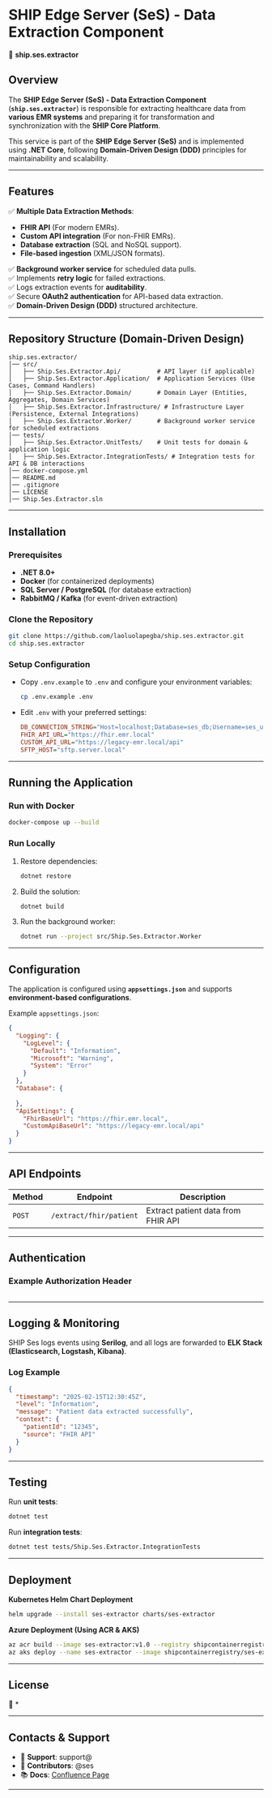 # SHIP Edge Server (SeS) - Data Extraction Component
🚀 **ship.ses.extractor**  

## Overview
The **SHIP Edge Server (SeS) - Data Extraction Component** (**`ship.ses.extractor`**) is responsible for extracting healthcare data from **various EMR systems** and preparing it for transformation and synchronization with the **SHIP Core Platform**.

This service is part of the **SHIP Edge Server (SeS)** and is implemented using **.NET Core**, following **Domain-Driven Design (DDD)** principles for maintainability and scalability.

---

## Features
✅ **Multiple Data Extraction Methods**:
- **FHIR API** (For modern EMRs).
- **Custom API integration** (For non-FHIR EMRs).
- **Database extraction** (SQL and NoSQL support).
- **File-based ingestion** (XML/JSON formats).

✅ **Background worker service** for scheduled data pulls.  
✅ Implements **retry logic** for failed extractions.  
✅ Logs extraction events for **auditability**.  
✅ Secure **OAuth2 authentication** for API-based data extraction.  
✅ **Domain-Driven Design (DDD)** structured architecture.  

---

## Repository Structure (Domain-Driven Design)
```
ship.ses.extractor/
│── src/
│   ├── Ship.Ses.Extractor.Api/          # API layer (if applicable)
│   ├── Ship.Ses.Extractor.Application/  # Application Services (Use Cases, Command Handlers)
│   ├── Ship.Ses.Extractor.Domain/       # Domain Layer (Entities, Aggregates, Domain Services)
│   ├── Ship.Ses.Extractor.Infrastructure/ # Infrastructure Layer (Persistence, External Integrations)
│   ├── Ship.Ses.Extractor.Worker/       # Background worker service for scheduled extractions
│── tests/
│   ├── Ship.Ses.Extractor.UnitTests/    # Unit tests for domain & application logic
│   ├── Ship.Ses.Extractor.IntegrationTests/ # Integration tests for API & DB interactions
│── docker-compose.yml
│── README.md
│── .gitignore
│── LICENSE
│── Ship.Ses.Extractor.sln
```

---

## Installation
### **Prerequisites**
- **.NET 8.0+**
- **Docker** (for containerized deployments)
- **SQL Server / PostgreSQL** (for database extraction)
- **RabbitMQ / Kafka** (for event-driven extraction)

### **Clone the Repository**
```sh
git clone https://github.com/laoluolapegba/ship.ses.extractor.git
cd ship.ses.extractor
```

### **Setup Configuration**
- Copy `.env.example` to `.env` and configure your environment variables:
  ```sh
  cp .env.example .env
  ```

- Edit `.env` with your preferred settings:
  ```ini
  DB_CONNECTION_STRING="Host=localhost;Database=ses_db;Username=ses_user;Password=your_password"
  FHIR_API_URL="https://fhir.emr.local"
  CUSTOM_API_URL="https://legacy-emr.local/api"
  SFTP_HOST="sftp.server.local"
  ```

---

## Running the Application
### **Run with Docker**
```sh
docker-compose up --build
```

### **Run Locally**
1. Restore dependencies:
   ```sh
   dotnet restore
   ```
2. Build the solution:
   ```sh
   dotnet build
   ```
3. Run the background worker:
   ```sh
   dotnet run --project src/Ship.Ses.Extractor.Worker
   ```

---

## Configuration
The application is configured using **`appsettings.json`** and supports **environment-based configurations**.

Example `appsettings.json`:
```json
{
  "Logging": {
    "LogLevel": {
      "Default": "Information",
      "Microsoft": "Warning",
      "System": "Error"
    }
  },
  "Database": {
    
  },
  "ApiSettings": {
    "FhirBaseUrl": "https://fhir.emr.local",
    "CustomApiBaseUrl": "https://legacy-emr.local/api"
  }
}
```

---

## API Endpoints
| **Method** | **Endpoint** | **Description** |
|-----------|-------------|-----------------|
| `POST` | `/extract/fhir/patient` | Extract patient data from FHIR API |


---

## Authentication

### **Example Authorization Header**
```http

```

---

## Logging & Monitoring
SHIP Ses logs events using **Serilog**, and all logs are forwarded to **ELK Stack (Elasticsearch, Logstash, Kibana)**.

### **Log Example**
```json
{
  "timestamp": "2025-02-15T12:30:45Z",
  "level": "Information",
  "message": "Patient data extracted successfully",
  "context": {
    "patientId": "12345",
    "source": "FHIR API"
  }
}
```

---

## Testing
Run **unit tests**:
```sh
dotnet test
```
Run **integration tests**:
```sh
dotnet test tests/Ship.Ses.Extractor.IntegrationTests
```

---

## Deployment
**Kubernetes Helm Chart Deployment**
```sh
helm upgrade --install ses-extractor charts/ses-extractor
```

**Azure Deployment (Using ACR & AKS)**
```sh
az acr build --image ses-extractor:v1.0 --registry shipcontainerregistry .
az aks deploy --name ses-extractor --image shipcontainerregistry/ses-extractor:v1.0
```

---

## License
📜 *

---

## Contacts & Support
- 📧 **Support**: support@
- 🚀 **Contributors**: @ses  
- 📚 **Docs**: [Confluence Page](https://confluence.ses.io/docs)

---
